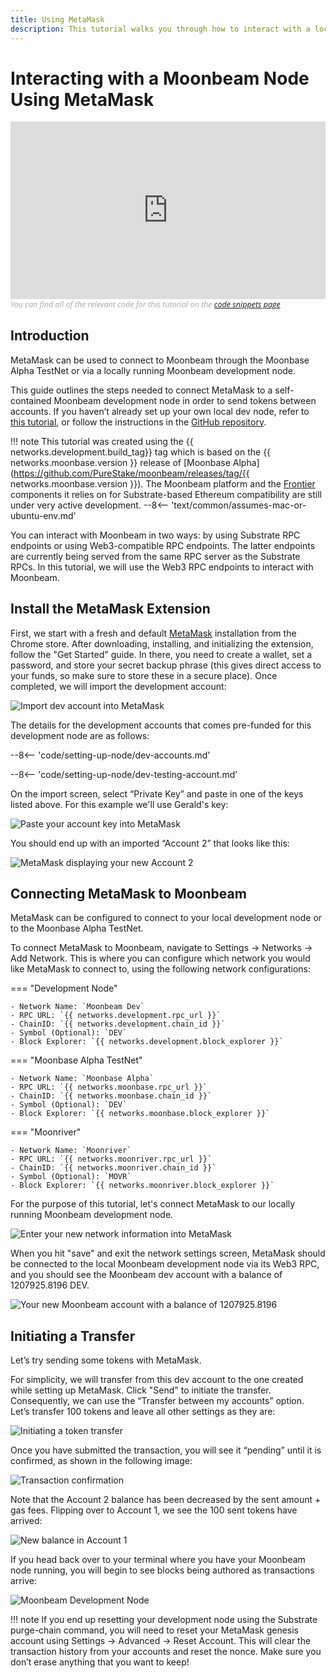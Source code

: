 ```yaml
---
title: Using MetaMask
description: This tutorial walks you through how to interact with a local Moonbeam node using a default installation of the MetaMask browser plug-in.
---
```


# Interacting with a Moonbeam Node Using MetaMask

<style>.embed-container { position: relative; padding-bottom: 56.25%; height: 0; overflow: hidden; max-width: 100%; } .embed-container iframe, .embed-container object, .embed-container embed { position: absolute; top: 0; left: 0; width: 100%; height: 100%; }</style><div class='embed-container'><iframe src='https://www.youtube.com/embed/hrpBd2-a7as' frameborder='0' allowfullscreen></iframe></div>
<style>.caption { font-family: Open Sans, sans-serif; font-size: 0.9em; color: rgba(170, 170, 170, 1); font-style: italic; letter-spacing: 0px; position: relative;}</style><div class='caption'>You can find all of the relevant code for this tutorial on the <a href="{{ config.site_url }}resources/code-snippets/">code snippets page</a></div>

## Introduction

MetaMask can be used to connect to Moonbeam through the Moonbase Alpha TestNet or via a locally running Moonbeam development node.

This guide outlines the steps needed to connect MetaMask to a self-contained Moonbeam development node in order to send tokens between accounts. If you haven’t already set up your own local dev node, refer to [this tutorial](/getting-started/local-node/setting-up-a-node/), or follow the instructions in the [GitHub repository](https://github.com/PureStake/moonbeam/).

!!! note
    This tutorial was created using the {{ networks.development.build_tag}} tag which is based on the {{ networks.moonbase.version }} release of [Moonbase Alpha](https://github.com/PureStake/moonbeam/releases/tag/{{ networks.moonbase.version }}). The Moonbeam platform and the [Frontier](https://github.com/paritytech/frontier) components it relies on for Substrate-based Ethereum compatibility are still under very active development. 
    --8<-- 'text/common/assumes-mac-or-ubuntu-env.md'

You can interact with Moonbeam in two ways: by using Substrate RPC endpoints or using Web3-compatible RPC endpoints. The latter endpoints are currently being served from the same RPC server as the Substrate RPCs. In this tutorial, we will use the Web3 RPC endpoints to interact with Moonbeam.

## Install the MetaMask Extension

First, we start with a fresh and default [MetaMask](https://metamask.io/) installation from the Chrome store. After downloading, installing, and initializing the extension, follow the "Get Started" guide. In there, you need to create a wallet, set a password, and store your secret backup phrase (this gives direct access to your funds, so make sure to store these in a secure place). Once completed, we will import the development account:

![Import dev account into MetaMask](/images/metamask/using-metamask-1.png)

The details for the development accounts that comes pre-funded for this development node are as follows:

--8<-- 'code/setting-up-node/dev-accounts.md'

--8<-- 'code/setting-up-node/dev-testing-account.md'

On the import screen, select “Private Key” and paste in one of the keys listed above. For this example we'll use Gerald's key:

![Paste your account key into MetaMask](/images/metamask/using-metamask-2.png)

You should end up with an imported “Account 2” that looks like this:

![MetaMask displaying your new Account 2](/images/metamask/using-metamask-3.png)

## Connecting MetaMask to Moonbeam

MetaMask can be configured to connect to your local development node or to the Moonbase Alpha TestNet. 

To connect MetaMask to Moonbeam, navigate to Settings -> Networks -> Add Network. This is where you can configure which network you would like MetaMask to connect to, using the following network configurations:

=== "Development Node"

    - Network Name: `Moonbeam Dev`
    - RPC URL: `{{ networks.development.rpc_url }}`
    - ChainID: `{{ networks.development.chain_id }}`
    - Symbol (Optional): `DEV`
    - Block Explorer: `{{ networks.development.block_explorer }}`

=== "Moonbase Alpha TestNet"

    - Network Name: `Moonbase Alpha`
    - RPC URL: `{{ networks.moonbase.rpc_url }}`
    - ChainID: `{{ networks.moonbase.chain_id }}`
    - Symbol (Optional): `DEV`
    - Block Explorer: `{{ networks.moonbase.block_explorer }}`

=== "Moonriver"

    - Network Name: `Moonriver`
    - RPC URL: `{{ networks.moonriver.rpc_url }}`
    - ChainID: `{{ networks.moonriver.chain_id }}`
    - Symbol (Optional): `MOVR`
    - Block Explorer: `{{ networks.moonriver.block_explorer }}`

For the purpose of this tutorial, let's connect MetaMask to our locally running Moonbeam development node.

![Enter your new network information into MetaMask](/images/metamask/using-metamask-4.png)

When you hit "save" and exit the network settings screen, MetaMask should be connected to the local Moonbeam development node via its Web3 RPC, and you should see the Moonbeam dev account with a balance of 1207925.8196 DEV.

![Your new Moonbeam account with a balance of 1207925.8196](/images/metamask/using-metamask-5.png)

## Initiating a Transfer

Let’s try sending some tokens with MetaMask.

For simplicity, we will transfer from this dev account to the one created while setting up MetaMask. Click "Send" to initiate the transfer. Consequently, we can use the “Transfer between my accounts” option. Let’s transfer 100 tokens and leave all other settings as they are:

![Initiating a token transfer](/images/metamask/using-metamask-6.png)

Once you have submitted the transaction, you will see it “pending” until it is confirmed, as shown in the following image:

![Transaction confirmation](/images/metamask/using-metamask-7.png)

Note that the Account 2 balance has been decreased by the sent amount + gas fees. Flipping over to Account 1, we see the 100 sent tokens have arrived:

![New balance in Account 1](/images/metamask/using-metamask-8.png)

If you head back over to your terminal where you have your Moonbeam node running, you will begin to see blocks being authored as transactions arrive:

![Moonbeam Development Node](/images/metamask/using-metamask-9.png)

!!! note
    If you end up resetting your development node using the Substrate purge-chain command, you will need to reset your MetaMask genesis account using Settings -> Advanced -> Reset Account. This will clear the transaction history from your accounts and reset the nonce. Make sure you don’t erase anything that you want to keep!
 
